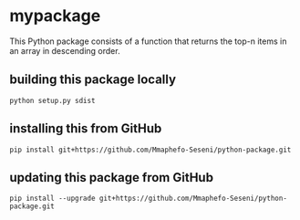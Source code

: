 # mypackage
This Python package consists of a function that returns the top-n items in an array in descending order.

## building this package locally
`python setup.py sdist`

## installing this from GitHub
`pip install git+https://github.com/Mmaphefo-Seseni/python-package.git`

## updating this package from GitHub
`pip install --upgrade git+https://github.com/Mmaphefo-Seseni/python-package.git`
